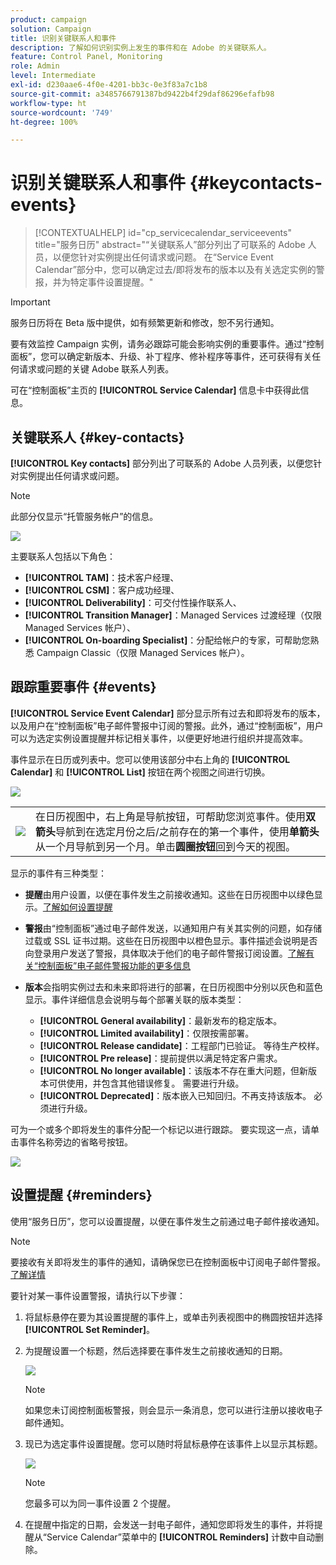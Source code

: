 ```yaml
---
product: campaign
solution: Campaign
title: 识别关键联系人和事件
description: 了解如何识别实例上发生的事件和在 Adobe 的关键联系人。
feature: Control Panel, Monitoring
role: Admin
level: Intermediate
exl-id: d230aae6-4f0e-4201-bb3c-0e3f83a7c1b8
source-git-commit: a3485766791387bd9422b4f29daf86296efafb98
workflow-type: ht
source-wordcount: '749'
ht-degree: 100%

---
```


# 识别关键联系人和事件 {#keycontacts-events}

>[!CONTEXTUALHELP]
>id="cp_servicecalendar_serviceevents"
>title="服务日历"
>abstract="“关键联系人”部分列出了可联系的 Adobe 人员，以便您针对实例提出任何请求或问题。 在“Service Event Calendar”部分中，您可以确定过去/即将发布的版本以及有关选定实例的警报，并为特定事件设置提醒。"

>[!IMPORTANT]
>
>服务日历将在 Beta 版中提供，如有频繁更新和修改，恕不另行通知。

要有效监控 Campaign 实例，请务必跟踪可能会影响实例的重要事件。通过“控制面板”，您可以确定新版本、升级、补丁程序、修补程序等事件，还可获得有关任何请求或问题的关键 Adobe 联系人列表。

可在“控制面板”主页的 **[!UICONTROL Service Calendar]** 信息卡中获得此信息。

## 关键联系人 {#key-contacts}

**[!UICONTROL Key contacts]** 部分列出了可联系的 Adobe 人员列表，以便您针对实例提出任何请求或问题。

>[!NOTE]
>
>此部分仅显示“托管服务帐户”的信息。

![](assets/service-events-contacts.png)

主要联系人包括以下角色：

* **[!UICONTROL TAM]**：技术客户经理、
* **[!UICONTROL CSM]**：客户成功经理、
* **[!UICONTROL Deliverability]**：可交付性操作联系人、
* **[!UICONTROL Transition Manager]**：Managed Services 过渡经理（仅限 Managed Services 帐户）、
* **[!UICONTROL On-boarding Specialist]**：分配给帐户的专家，可帮助您熟悉 Campaign Classic（仅限 Managed Services 帐户）。

## 跟踪重要事件 {#events}

**[!UICONTROL Service Event Calendar]** 部分显示所有过去和即将发布的版本，以及用户在“控制面板”电子邮件警报中订阅的警报。此外，通过“控制面板”，用户可以为选定实例设置提醒并标记相关事件，以便更好地进行组织并提高效率。

事件显示在日历或列表中。您可以使用该部分中右上角的 **[!UICONTROL Calendar]** 和 **[!UICONTROL List]** 按钮在两个视图之间进行切换。

![](assets/service-events-calendar.png)

<table><tr style="border: 0;">
<td><img src="assets/do-not-localize/nav-buttons.png">
</td><td>在日历视图中，右上角是导航按钮，可帮助您浏览事件。使用<b>双箭头</b>导航到在选定月份之后/之前存在的第一个事件，使用<b>单箭头</b>从一个月导航到另一个月。单击<b>圆圈按钮</b>回到今天的视图。</td>
</tr></table>

显示的事件有三种类型：

* **提醒**&#x200B;由用户设置，以便在事件发生之前接收通知。这些在日历视图中以绿色显示。[了解如何设置提醒](#reminders)
* **警报**&#x200B;由“控制面板”通过电子邮件发送，以通知用户有关其实例的问题，如存储过载或 SSL 证书过期。这些在日历视图中以橙色显示。事件描述会说明是否向登录用户发送了警报，具体取决于他们的电子邮件警报订阅设置。[了解有关“控制面板”电子邮件警报功能的更多信息](../performance-monitoring/using/email-alerting.md)

* **版本**&#x200B;会指明实例过去和未来即将进行的部署，在日历视图中分别以灰色和蓝色显示。事件详细信息会说明与每个部署关联的版本类型：

   * **[!UICONTROL General availability]**：最新发布的稳定版本。
   * **[!UICONTROL Limited availability]**：仅限按需部署。
   * **[!UICONTROL Release candidate]**：工程部门已验证。 等待生产校样。
   * **[!UICONTROL Pre release]**：提前提供以满足特定客户需求。
   * **[!UICONTROL No longer available]**：该版本不存在重大问题，但新版本可供使用，并包含其他错误修复。 需要进行升级。
   * **[!UICONTROL Deprecated]**：版本嵌入已知回归。不再支持该版本。 必须进行升级。

可为一个或多个即将发生的事件分配一个标记以进行跟踪。 要实现这一点，请单击事件名称旁边的省略号按钮。

![](assets/service-events-flag.png)

## 设置提醒 {#reminders}

使用“服务日历”，您可以设置提醒，以便在事件发生之前通过电子邮件接收通知。

>[!NOTE]
>
>要接收有关即将发生的事件的通知，请确保您已在控制面板中订阅电子邮件警报。[了解详情](../performance-monitoring/using/email-alerting.md)

要针对某一事件设置警报，请执行以下步骤：

1. 将鼠标悬停在要为其设置提醒的事件上，或单击列表视图中的椭圆按钮并选择 **[!UICONTROL Set Reminder]**。

1. 为提醒设置一个标题，然后选择要在事件发生之前接收通知的日期。

   ![](assets/service-events-set-reminder.png)

   >[!NOTE]
   >
   >如果您未订阅控制面板警报，则会显示一条消息，您可以进行注册以接收电子邮件通知。

1. 现已为选定事件设置提醒。您可以随时将鼠标悬停在该事件上以显示其标题。

   ![](assets/service-events-reminder.png)

   >[!NOTE]
   >
   >您最多可以为同一事件设置 2 个提醒。

1. 在提醒中指定的日期，会发送一封电子邮件，通知您即将发生的事件，并将提醒从“Service Calendar”菜单中的 **[!UICONTROL Reminders]** 计数中自动删除。
